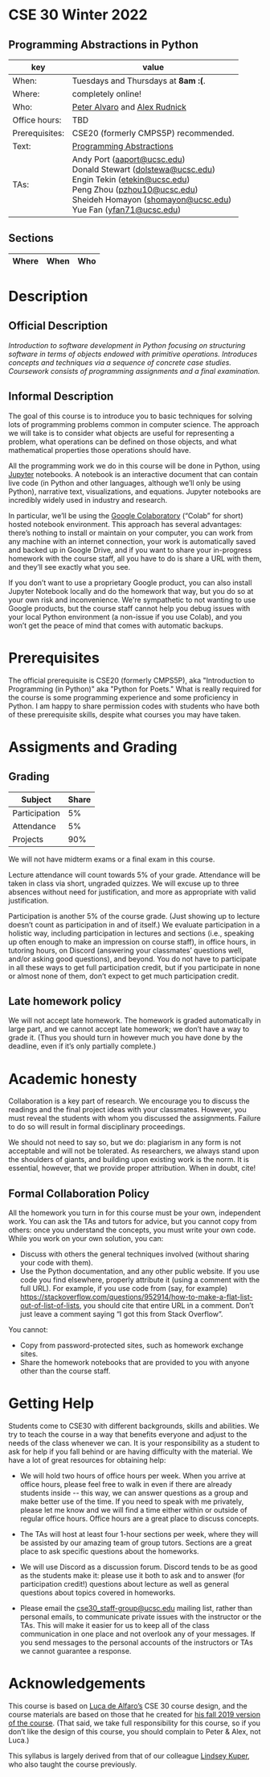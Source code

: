 # CSE 30 Winter 2022
## Programming Abstractions in Python
| key | value | 
|-----|-------|
|When: | Tuesdays and Thursdays at <b>8am :(</b>. |
|Where: | completely online! |
|Who: | [Peter Alvaro](http://people.ucsc.edu/~palvaro/) and [Alex Rudnick](http://alexr.cc)|
|Office hours: | TBD |
|Prerequisites: | CSE20 (formerly CMPS5P) recommended. |
|Text: | [Programming Abstractions](https://abstractions-in-python.github.io/)|
|TAs: | Andy Port (aaport@ucsc.edu) <br> Donald Stewart (dolstewa@ucsc.edu) <br> Engin Tekin (etekin@ucsc.edu) <br> Peng Zhou (pzhou10@ucsc.edu) <br> Sheideh Homayon (shomayon@ucsc.edu) <br> Yue Fan (yfan71@ucsc.edu)|

## Sections

|Where|When|Who|
|-----|----|---|


# Description

## Official Description

<i> Introduction to software development in Python focusing on structuring software in terms of objects endowed with primitive operations. Introduces concepts and techniques via a sequence of concrete case studies. Coursework consists of programming assignments and a final examination.</i>

## Informal Description

The goal of this course is to introduce you to basic techniques for solving lots of programming problems common in computer science. The approach we will take is to consider what objects are useful for representing a problem, what operations can be defined on those objects, and what mathematical properties those operations should have. 

All the programming work we do in this course will be done in Python, using [Jupyter](https://jupyter.org/) notebooks. A notebook is an interactive document that can contain live code (in Python and other languages, although we’ll only be using Python), narrative text, visualizations, and equations. Jupyter notebooks are incredibly widely used in industry and research.

In particular, we’ll be using the [Google Colaboratory](https://colab.research.google.com/notebooks/welcome.ipynb) (“Colab” for short) hosted notebook environment. This approach has several advantages: there’s nothing to install or maintain on your computer, you can work from any machine with an internet connection, your work is automatically saved and backed up in Google Drive, and if you want to share your in-progress homework with the course staff, all you have to do is share a URL with them, and they’ll see exactly what you see.

If you don’t want to use a proprietary Google product, you can also install Jupyter Notebook locally and do the homework that way, but you do so at your own risk and inconvenience. We're sympathetic to not wanting to use Google products, but the course staff cannot help you debug issues with your local Python environment (a non-issue if you use Colab), and you won’t get the peace of mind that comes with automatic backups.

 
# Prerequisites

The official prerequisite is CSE20 (formerly CMPS5P), aka "Introduction to Programming (in Python)" aka "Python for Poets."  What is really required for the course is some programming experience and some proficiency in Python.  I am happy to share permission codes with students who have both of these prerequisite skills, despite what courses you may have taken. 
 
# Assigments and Grading

## Grading

| Subject | Share |
|-------|---------|
| Participation | 5% |
| Attendance | 5% |
| Projects   | 90%   | 

We will not have midterm exams or a final exam in this course.

Lecture attendance will count towards 5% of your grade. Attendance will be taken in class via short, ungraded quizzes. We will excuse up to three absences without need for justification, and more as appropriate with valid justification.

Participation is another 5% of the course grade. (Just showing up to lecture doesn’t count as participation in and of itself.) We evaluate participation in a holistic way, including participation in lectures and sections (i.e., speaking up often enough to make an impression on course staff), in office hours, in tutoring hours, on Discord (answering your classmates’ questions well, and/or asking good questions), and beyond. You do not have to participate in all these ways to get full participation credit, but if you participate in none or almost none of them, don’t expect to get much participation credit.

## Late homework policy

We will not accept late homework. The homework is graded automatically in large part, and we cannot accept late homework; we don’t have a way to grade it. (Thus you should turn in however much you have done by the deadline, even if it’s only partially complete.)


# Academic honesty

Collaboration is a key part of research.  We encourage you to discuss the readings and the final project ideas with your classmates.  However, you must reveal the students with whom you discussed the assignments.  Failure to do so will result in formal disciplinary proceedings.  

We should not need to say so, but we do: plagiarism in any form is not acceptable and will not be tolerated.  As researchers, we always stand upon the shoulders of giants, and building upon existing work is the norm.  It is essential, however, that we provide proper attribution.  When in doubt, cite!  

## Formal Collaboration Policy

All the homework you turn in for this course must be your own, independent work. You can ask the TAs and tutors for advice, but you cannot copy from others: once you understand the concepts, you must write your own code. While you work on your own solution, you can:

 * Discuss with others the general techniques involved (without sharing your code with them).
 * Use the Python documentation, and any other public website. If you use code you find elsewhere, properly attribute it (using a comment with the full URL). For example, if you use code from (say, for example) https://stackoverflow.com/questions/952914/how-to-make-a-flat-list-out-of-list-of-lists, you should cite that entire URL in a comment. Don’t just leave a comment saying “I got this from Stack Overflow”.

You cannot:

 * Copy from password-protected sites, such as homework exchange sites.
 * Share the homework notebooks that are provided to you with anyone other than the course staff.

# Getting Help

Students come to CSE30 with different backgrounds, skills and abilities.  We try to teach the course in a way that benefits everyone and adjust to the needs of the class whenever we can.  It is your responsibility as a student to ask for help if you fall behind or are having difficulty with the material.  We have a lot of great resources for obtaining help:

 * We will hold two hours of office hours per week.  When you arrive at office hours, please feel free to walk in even if there are already students inside -- this way, we can answer questions as a group and make better use of the time.  If you need to speak with me privately, please let me know and we will find a time either within or outside of regular office hours.  Office hours are a great place to discuss concepts.

 * The TAs will host at least four 1-hour sections per week, where they will be assisted by our amazing team of group tutors.  Sections are a great place to ask specific questions about the homeworks.

 * We will use Discord as a discussion forum.  Discord tends to be as good as the students make it: please use it both to ask and to answer (for participation credit!) questions about lecture as well as general questions about topics covered in homeworks.

 * Please email the cse30_staff-group@ucsc.edu mailing list, rather than personal emails, to communicate private issues with the instructor or the TAs. This will make it easier for us to keep all of the class communication in one place and not overlook any of your messages. If you send messages to the personal accounts of the instructors or TAs we cannot guarantee a response.

# Acknowledgements

This course is based on [Luca de Alfaro’s](https://sites.google.com/a/ucsc.edu/luca/) CSE 30 course design, and the course materials are based on those that he created for [his fall 2019 version of the course](https://sites.google.com/a/ucsc.edu/luca/classes/cse-30/cse-30-fall-2019). (That said, we take full responsibility for this course, so if you don’t like the design of this course, you should complain to Peter & Alex, not Luca.)

This syllabus is largely derived from that of our colleague [Lindsey Kuper](http://composition.al/about/), who also taught the course previously.
